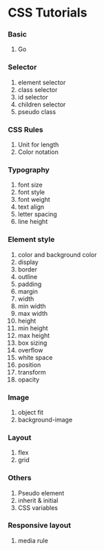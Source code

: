 # CSS Tutorials

### Basic
1. Go

### Selector
1. element selector
2. class selector
3. id selector
4. children selector
5. pseudo class

### CSS Rules
1. Unit for length
2. Color notation

### Typography
1. font size
2. font style
3. font weight
4. text align
5. letter spacing
6. line height

<!-- you can sorts items by size, design, position -->
### Element style
1. color and background color
2. display
3. border
4. outline
5. padding
6. margin
7. width
8. min width
9. max width
10. height
11. min height
12. max height
13. box sizing
14. overflow
15. white space
16. position
17. transform
18. opacity

### Image
1. object fit
2. background-image

### Layout
1. flex
2. grid

### Others
1. Pseudo element
2. inherit & initial
3. CSS variables

### Responsive layout
1. media rule


